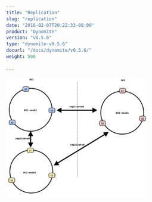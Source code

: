 ```yaml
---
title: "Replication"
slug: "replication"
date: "2016-02-07T20:22:33-08:00"
product: "Dynomite"
version: "v0.5.6"
type: "dynomite-v0.5.6"
docurl: "/docs/dynomite/v0.5.6/"
weight: 500

---
```




<img class="img-responsive center-block"
     style="width: 75%;"
     src="/img/dynomite/v0.5.6/cluster-topology.png"
     alt="Cluster Topology">

